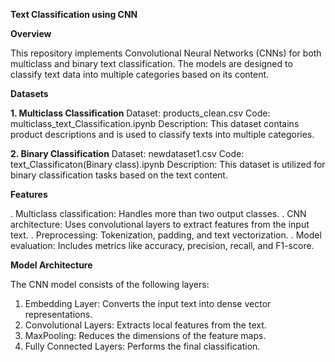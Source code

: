 **Text Classification using CNN**

**Overview**

This repository implements Convolutional Neural Networks (CNNs) for both multiclass and binary text classification. The models are designed to classify text data into multiple categories based on its content.

**Datasets**

**1. Multiclass Classification**
    Dataset: products_clean.csv
    Code: multiclass_text_Classification.ipynb
    Description: This dataset contains product descriptions and is used to classify texts into multiple categories.
   
**2. Binary Classification**
    Dataset: newdataset1.csv
    Code: text_Classificaton(Binary class).ipynb
    Description: This dataset is utilized for binary classification tasks based on the text content.
   
**Features**

. Multiclass classification: Handles more than two output classes.
. CNN architecture: Uses convolutional layers to extract features from the input text.
. Preprocessing: Tokenization, padding, and text vectorization.
. Model evaluation: Includes metrics like accuracy, precision, recall, and F1-score.

**Model Architecture**

The CNN model consists of the following layers:

1) Embedding Layer: Converts the input text into dense vector representations.
2) Convolutional Layers: Extracts local features from the text.
3) MaxPooling: Reduces the dimensions of the feature maps.
4) Fully Connected Layers: Performs the final classification.
